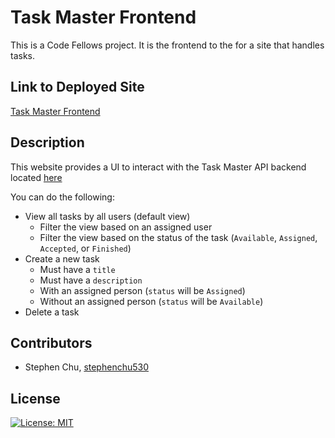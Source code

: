 # Task Master Frontend

This is a Code Fellows project. It is the frontend to the for a site that handles tasks.

## Link to Deployed Site
[Task Master Frontend]()

## Description
This website provides a UI to interact with the Task Master API backend located [here](https://github.com/stephenchu530/taskmaster)

You can do the following:

* View all tasks by all users (default view)
  * Filter the view based on an assigned user
  * Filter the view based on the status of the task (`Available`, `Assigned`, `Accepted`, or `Finished`)
* Create a new task
  * Must have a `title`
  * Must have a `description`
  * With an assigned person (`status` will be `Assigned`)
  * Without an assigned person (`status` will be `Available`)
* Delete a task
  

## Contributors
* Stephen Chu, [stephenchu530](https://github.com/stephenchu530)

## License
[![License: MIT](https://img.shields.io/badge/License-MIT-yellow.svg)](https://github.com/stephenchu530/taskmaster-frontend/blob/master/LICENSE)
